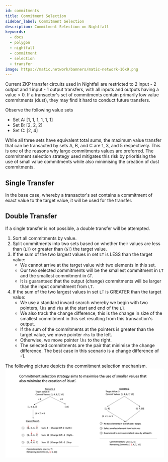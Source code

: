 ```yaml
---
id: commitments
title: Commitment Selection
sidebar_label: Commitment Selection
description: Commitment Selection on Nightfall
keywords:
  - docs
  - polygon
  - nightfall
  - commitment
  - selection
  - transfer
image: https://matic.network/banners/matic-network-16x9.png
---
```


Current ZKP transfer circuits used in Nightfall are restricted to 2 input - 2 output and 1 input - 1 output transfers, with all inputs and outputs having a value > 0.
If a transactor's set of commitments contain primarily low value commitments (dust), they may find it hard to conduct future transfers.

Observe the following value sets 

- Set A: [1, 1, 1, 1, 1, 1]
- Set B: [2, 2, 2]
- Set C: [2, 4]

While all three sets have equivalent total sums, the maximum value transfer that can be transacted by sets A, B, and C are 1, 3, and 5 respectively. This is one of the reasons why large commitments values are preferred. The commitment selection strategy used mitigates this risk by prioritising the use of small value commitments while also minimising the creation of dust commitments.

## Single Transfer
In the base case, whereby a transactor's set contains a commitment of exact value to the target value, it will be used for the transfer.

## Double Transfer
If a single transfer is not possible, a double transfer will be attempted.

1. Sort all commitments by value.
2. Split commitments into two sets based on whether their values are less than (`LT`) or greater than (`GT`) the target value. 
3. If the sum of the two largest values in set `LT` is LESS than the target value:
	- We cannot arrive at the target value with two elements in this set.
	- Our two selected commitments will be the smallest commitment in `LT` and the smallest commitment in `GT`.
	- It is guaranteed that the output (change) commitments will be larger than the input commitment from `LT`.
4. If the sum of the two largest values in set `LT` is GREATER than the target value:
	- We use a standard inward search whereby we begin with two pointers, `lhs` and `rhs` at the start and end of the `LT`.
	- We also track the change difference, this is the change in size of the smallest commitment in this set resulting from this transaction's output.
	- If the sum of the commitments at the pointers is greater than the target value, we move pointer `rhs` to the left.
	- Otherwise, we move pointer `lhs` to the right.
	- The selected commitments are the pair that minimise the change difference. The best case in this scenario is a change difference of -1.

The following picture depicts the commitment selection mechanism.
![](../imgs/commitment-selection-info.png)
